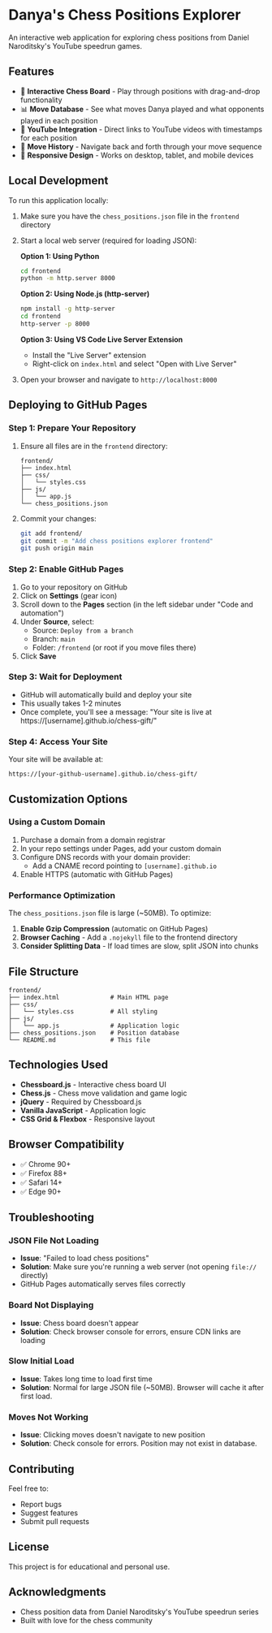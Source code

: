 # Danya's Chess Positions Explorer

An interactive web application for exploring chess positions from Daniel Naroditsky's YouTube speedrun games.

## Features

- 🎯 **Interactive Chess Board** - Play through positions with drag-and-drop functionality
- 📊 **Move Database** - See what moves Danya played and what opponents played in each position
- 🎥 **YouTube Integration** - Direct links to YouTube videos with timestamps for each position
- 📜 **Move History** - Navigate back and forth through your move sequence
- 📱 **Responsive Design** - Works on desktop, tablet, and mobile devices

## Local Development

To run this application locally:

1. Make sure you have the `chess_positions.json` file in the `frontend` directory

2. Start a local web server (required for loading JSON):

   **Option 1: Using Python**
   ```bash
   cd frontend
   python -m http.server 8000
   ```

   **Option 2: Using Node.js (http-server)**
   ```bash
   npm install -g http-server
   cd frontend
   http-server -p 8000
   ```

   **Option 3: Using VS Code Live Server Extension**
   - Install the "Live Server" extension
   - Right-click on `index.html` and select "Open with Live Server"

3. Open your browser and navigate to `http://localhost:8000`

## Deploying to GitHub Pages

### Step 1: Prepare Your Repository

1. Ensure all files are in the `frontend` directory:
   ```
   frontend/
   ├── index.html
   ├── css/
   │   └── styles.css
   ├── js/
   │   └── app.js
   └── chess_positions.json
   ```

2. Commit your changes:
   ```bash
   git add frontend/
   git commit -m "Add chess positions explorer frontend"
   git push origin main
   ```

### Step 2: Enable GitHub Pages

1. Go to your repository on GitHub
2. Click on **Settings** (gear icon)
3. Scroll down to the **Pages** section (in the left sidebar under "Code and automation")
4. Under **Source**, select:
   - Source: `Deploy from a branch`
   - Branch: `main`
   - Folder: `/frontend` (or root if you move files there)
5. Click **Save**

### Step 3: Wait for Deployment

- GitHub will automatically build and deploy your site
- This usually takes 1-2 minutes
- Once complete, you'll see a message: "Your site is live at https://[username].github.io/chess-gift/"

### Step 4: Access Your Site

Your site will be available at:
```
https://[your-github-username].github.io/chess-gift/
```

## Customization Options

### Using a Custom Domain

1. Purchase a domain from a domain registrar
2. In your repo settings under Pages, add your custom domain
3. Configure DNS records with your domain provider:
   - Add a CNAME record pointing to `[username].github.io`
4. Enable HTTPS (automatic with GitHub Pages)

### Performance Optimization

The `chess_positions.json` file is large (~50MB). To optimize:

1. **Enable Gzip Compression** (automatic on GitHub Pages)
2. **Browser Caching** - Add a `.nojekyll` file to the frontend directory
3. **Consider Splitting Data** - If load times are slow, split JSON into chunks

## File Structure

```
frontend/
├── index.html              # Main HTML page
├── css/
│   └── styles.css          # All styling
├── js/
│   └── app.js              # Application logic
├── chess_positions.json    # Position database
└── README.md               # This file
```

## Technologies Used

- **Chessboard.js** - Interactive chess board UI
- **Chess.js** - Chess move validation and game logic
- **jQuery** - Required by Chessboard.js
- **Vanilla JavaScript** - Application logic
- **CSS Grid & Flexbox** - Responsive layout

## Browser Compatibility

- ✅ Chrome 90+
- ✅ Firefox 88+
- ✅ Safari 14+
- ✅ Edge 90+

## Troubleshooting

### JSON File Not Loading
- **Issue**: "Failed to load chess positions"
- **Solution**: Make sure you're running a web server (not opening `file://` directly)
- GitHub Pages automatically serves files correctly

### Board Not Displaying
- **Issue**: Chess board doesn't appear
- **Solution**: Check browser console for errors, ensure CDN links are loading

### Slow Initial Load
- **Issue**: Takes long time to load first time
- **Solution**: Normal for large JSON file (~50MB). Browser will cache it after first load.

### Moves Not Working
- **Issue**: Clicking moves doesn't navigate to new position
- **Solution**: Check console for errors. Position may not exist in database.

## Contributing

Feel free to:
- Report bugs
- Suggest features
- Submit pull requests

## License

This project is for educational and personal use.

## Acknowledgments

- Chess position data from Daniel Naroditsky's YouTube speedrun series
- Built with love for the chess community

